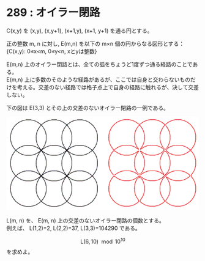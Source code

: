 # 289 : オイラー閉路

C\(x,y\) を \(x,y\), \(x,y+1\), \(x+1,y\), \(x+1, y+1\) を通る円とする。

正の整数 m, n に対し, E\(m,n\) を以下の m×n 個の円からなる図形とする：  
{C\(x,y\): 0≤x&lt;m, 0≤y&lt;n, xとyは整数}

E\(m,n\) 上のオイラー閉路とは、全ての弧をちょうど1度ずつ通る経路のことである。  
E\(m,n\) 上に多数のそのような経路があるが、ここでは自身と交わらないものだけを考える。交差のない経路では格子点上で自身の経路に触れるが、決して交差しない。

下の図は E\(3,3\) とその上の交差のないオイラー閉路の一例である。

![](../../.gitbook/assets/image%20%2822%29.png)

L\(m, n\) を、 E\(m, n\) 上の交差のないオイラー閉路の個数とする。  
例えば、 L\(1,2\)=2, L\(2,2\)=37, L\(3,3\)=104290 である。

$$\textrm{L}(6,10) \mod 10^{10}$$を求めよ。


